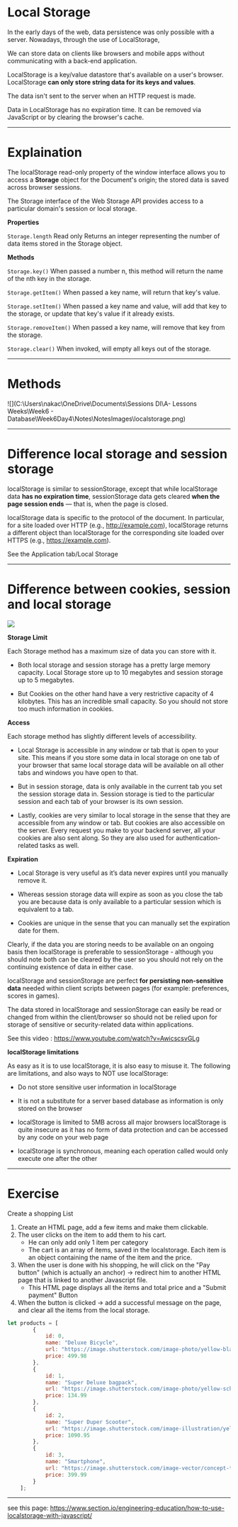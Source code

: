 # Local Storage

In the early days of the web, data persistence was only possible 
with a server. Nowadays, through the use of LocalStorage, 

We can store data on clients like browsers and mobile apps 
without communicating with a back-end application.

LocalStorage is a key/value datastore that's available on a user's 
browser. LocalStorage **can only store string data for its keys and values**. 

The data isn't sent to the server when an HTTP request is made.

Data in LocalStorage has no expiration time. It can be removed via JavaScript or by clearing the browser's cache.

---

# Explaination

The localStorage read-only property of the window interface allows you to access a **Storage** object for the Document's origin; the stored data is saved across browser sessions.

The Storage interface of the Web Storage API provides access to a particular domain's session or local storage.

**Properties**

`Storage.length` Read only
Returns an integer representing the number of data items stored in the 
Storage object.

**Methods**

`Storage.key()`
When passed a number n, this method will return the name of the nth key in the storage.

`Storage.getItem()`
When passed a key name, will return that key's value.

`Storage.setItem()`
When passed a key name and value, will add that key to the storage, or update that key's value if it already exists.

`Storage.removeItem()`
When passed a key name, will remove that key from the storage.

`Storage.clear()`
When invoked, will empty all keys out of the storage.

---

# Methods

![](C:\Users\nakac\OneDrive\Documents\Sessions DI\A- Lessons Weeks\Week6 - Database\Week6Day4\Notes\NotesImages\localstorage.png)

---

# Difference local storage and session storage

localStorage is similar to sessionStorage, except that while localStorage data **has no expiration time**, sessionStorage data gets cleared **when the page session ends** — that is, when the page is closed.

localStorage data is specific to the protocol of the document. In particular, for a site loaded over HTTP (e.g., http://example.com), localStorage returns a different object than localStorage for the corresponding site loaded over HTTPS (e.g., https://example.com).

See the Application tab/Local Storage

---

# Difference between cookies, session and local storage

![](https://miro.medium.com/max/1400/1*fKkGXyI5_Dg4dSslgozsoA.png)

**Storage Limit**

Each Storage method has a maximum size of data you can store with it. 

* Both local storage and session storage has a pretty large memory capacity. Local Storage store up to 10 megabytes and session storage up to 5 megabytes.

* But Cookies on the other hand have a very restrictive capacity of 4 kilobytes. This has an incredible small capacity. So you should not store too much information in cookies.

**Access**

Each storage method has slightly different levels of accessibility.

* Local Storage is accessible in any window or tab that is open to your site. This means if you store some data in local storage on one tab of your browser that same local storage data will be available on all other tabs and windows you have open to that.

* But in session storage, data is only available in the current tab you set the session storage data in. Session storage is tied to the particular session and each tab of your browser is its own session.

* Lastly, cookies are very similar to local storage in the sense that they are accessible from any window or tab. But cookies are also accessible on the server. Every request you make to your backend server, all your cookies are also sent along. So they are also used for authentication-related tasks as well.

**Expiration**

* Local Storage is very useful as it’s data never expires until you manually remove it. 

* Whereas session storage data will expire as soon as you close the tab you are because data is only available to a particular session which is equivalent to a tab.


* Cookies are unique in the sense that you can manually set the expiration date for them.

Clearly, if the data you are storing needs to be available on an ongoing basis then localStorage is preferable to sessionStorage - although you should note both can be cleared by the user so you should not rely on the continuing existence of data in either case.

localStorage and sessionStorage are perfect **for persisting non-sensitive data** needed within client scripts between pages (for example: preferences, scores in games). 

The data stored in localStorage and sessionStorage can easily be read or changed from within the client/browser so should not be relied upon for storage of sensitive or security-related data within applications.

See this video : https://www.youtube.com/watch?v=AwicscsvGLg

**localStorage limitations**

As easy as it is to use localStorage, it is also easy to misuse it. The following are limitations, and also ways to NOT use localStorage:

* Do not store sensitive user information in localStorage

* It is not a substitute for a server based database as information is only stored on the browser

* localStorage is limited to 5MB across all major browsers
localStorage is quite insecure as it has no form of data protection and can be accessed by any code on your web page

* localStorage is synchronous, meaning each operation called would only execute one after the other

---


# Exercise

Create a shopping List

1. Create an HTML page, add a few items and make them clickable.
2. The user clicks on the item to add them to his cart.
	* He can only add only 1 item per category
	* The cart is an array of items, saved in the localstorage. Each item is an object containing the name of the item and the price.
3. When the user is done with his shopping, he will click on the "Pay button" (which is actually an anchor) -> redirect him to another HTML page that is linked to another Javascript file. 
	* This HTML page displays all the items and total price and a "Submit payment" Button
4. When the button is clicked -> add a successful message on the page, and clear all the items from the local storage.


```javascript
let products = [
        {
            id: 0,
            name: "Deluxe Bicycle",
            url: "https://image.shutterstock.com/image-photo/yellow-black-29er-mountainbike-thick-600w-1498702814.jpg",
            price: 499.98
        },
        {
            id: 1,
            name: "Super Deluxe bagpack",
            url: "https://image.shutterstock.com/image-photo/yellow-school-backpack-isolated-on-600w-534499549.jpg"
            price: 134.99
        },
        {
            id: 2,
            name: "Super Duper Scooter",
            url: "https://image.shutterstock.com/image-illustration/yellow-retro-vintage-scooter-isolated-600w-1421727647.jpg"
            price: 1090.95
        },
        {
            id: 3,
            name: "Smartphone",
            url: "https://image.shutterstock.com/image-vector/concept-touch-screen-smartphone-blank-600w-1433190200.jpg"
            price: 399.99
        }
    ];
```

---


see this page: https://www.section.io/engineering-education/how-to-use-localstorage-with-javascript/